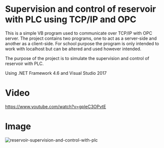 # Supervision and control of reservoir with PLC using TCP/IP and OPC
This is a simple VB program used to communicate over TCP/IP with OPC server. The project contains two programs, one to act as a server-side and another as a client-side. For school purpose the program is only intended to work with localhost but can be altered and used however intended.

The purpose of the project is to simulate the supervision and control of reservoir with PLC.

Using .NET Framework 4.6 and Visual Studio 2017

# Video
https://www.youtube.com/watch?v=gpleC3OPvtE

# Image
![reservoir-supervision-and-control-with-plc](https://user-images.githubusercontent.com/9809095/56931170-096a8700-6ad7-11e9-8b4f-bbf35bbbc06b.png)
